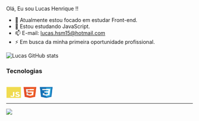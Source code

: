 Olá, Eu sou Lucas Henrique !!

- 🔭 Atualmente estou focado em estudar Front-end.
- 🌱 Estou estudando JavaScript.
- 📫 E-mail: lucas.hsm15@hotmail.com
- ⚡ Em busca da minha primeira oportunidade profissional.

![Lucas GitHub stats](https://github-readme-stats.vercel.app/api?username=Terchaki&show_icons=true&theme=radical)

<h3 style: >Tecnologias</h3>
<div style="display: inline_block"><br>
  <img align="center" alt="Rafa-Js" height="30" width="40" src="https://raw.githubusercontent.com/devicons/devicon/master/icons/javascript/javascript-plain.svg">
  <img align="center" alt="Rafa-HTML" height="30" width="40" src="https://raw.githubusercontent.com/devicons/devicon/master/icons/html5/html5-original.svg">
  <img align="center" alt="Rafa-CSS" height="30" width="40" src="https://raw.githubusercontent.com/devicons/devicon/master/icons/css3/css3-original.svg">
</div>
<hr>
<div>  
  <a href="https://www.linkedin.com/in/lucas-henrique-sousa-mendes/" target="_blank"><img src="https://img.shields.io/badge/-LinkedIn-%230077B5?style=for-the-badge&logo=linkedin&logoColor=white" target="_blank"></a> 
</div>
